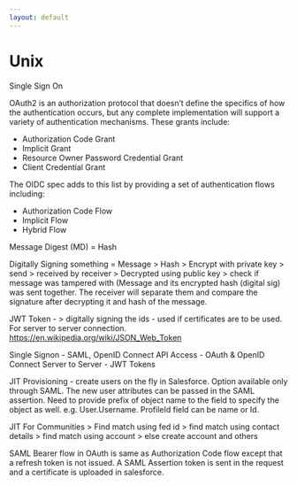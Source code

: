 ```yaml
---
layout: default
---
```

# Unix

Single Sign On

OAuth2 is an authorization protocol that doesn’t define the specifics of how the authentication occurs, but any complete implementation will support a variety of authentication mechanisms. These grants include:

* Authorization Code Grant
* Implicit Grant
* Resource Owner Password Credential Grant
* Client Credential Grant

The OIDC spec adds to this list by providing a set of authentication flows including:

* Authorization Code Flow
* Implicit Flow
* Hybrid Flow

Message Digest (MD) = Hash

Digitally Signing something = Message > Hash > Encrypt with private key > send > received by receiver > Decrypted using public key > check if message was tampered with (Message and its encrypted hash (digital sig) was sent together. The receiver will separate them and compare the signature after decrypting it and hash of the message. 

JWT Token - > digitally signing the ids - used if certificates are to be used. For server to server connection. https://en.wikipedia.org/wiki/JSON_Web_Token

Single Signon - SAML, OpenID Connect
API Access - OAuth & OpenID Connect
Server to Server - JWT Tokens

JIT Provisioning - create users on the fly in Salesforce. Option available only through SAML. The new user attributes can be passed in the SAML assertion. Need to provide prefix of object name to the field to specify the object as well. e.g. User.Username. ProfileId field can be name or Id.

JIT For Communities > Find match using fed id > find match using contact details > find match using account > else create account and others

SAML Bearer flow in OAuth is same as Authorization Code flow except that a refresh token is not issued. A SAML Assertion token is sent in the request and a certificate is uploaded in salesforce.